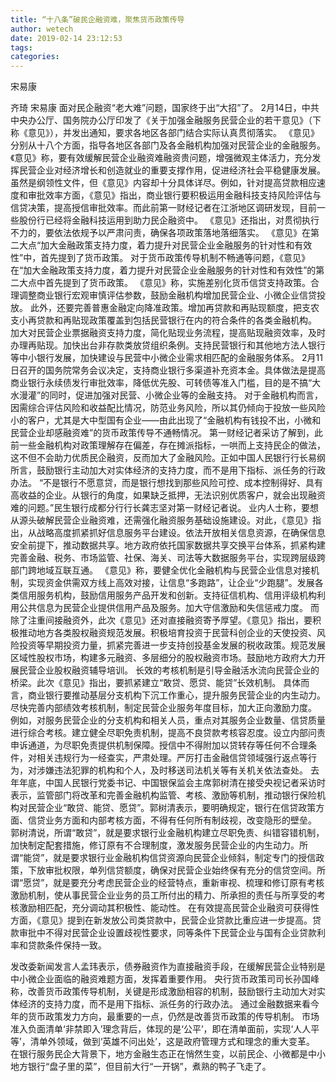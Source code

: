 ```yaml
---
title: “十八条”破民企融资难，聚焦货币政策传导
author: wetech
date: 2019-02-14 23:12:53
tags: 
categories: 
---
```

宋易康
<!-- more -->
齐琦
宋易康
面对民企融资“老大难”问题，国家终于出“大招”了。
2月14日，中共中央办公厅、国务院办公厅印发了《关于加强金融服务民营企业的若干意见》（下称《意见》），并发出通知，要求各地区各部门结合实际认真贯彻落实。
《意见》分别从十八个方面，指导各地区各部门及各金融机构加强对民营企业的金融服务。《意见》称，要有效缓解民营企业融资难融资贵问题，增强微观主体活力，充分发挥民营企业对经济增长和创造就业的重要支撑作用，促进经济社会平稳健康发展。
虽然是纲领性文件，但《意见》内容却十分具体详尽。例如，针对提高贷款相应速度和审批效率方面，《意见》指出，商业银行要积极运用金融科技支持风险评估与信贷决策，提高授信审批效率。而此前第一财经记者在江浙地区调研发现，目前一些股份行已经将金融科技运用到助力民企融资中。
《意见》还指出，对贯彻执行不力的，要依法依规予以严肃问责，确保各项政策落地落细落实。
《意见》在第二大点“加大金融政策支持力度，着力提升对民营企业金融服务的针对性和有效性”中，首先提到了货币政策。
对于货币政策传导机制不畅通等问题，《意见》在“加大金融政策支持力度，着力提升对民营企业金融服务的针对性和有效性”的第二大点中首先提到了货币政策。
《意见》称，实施差别化货币信贷支持政策。合理调整商业银行宏观审慎评估参数，鼓励金融机构增加民营企业、小微企业信贷投放。
此外，还要完善普惠金融定向降准政策。增加再贷款和再贴现额度，把支农支小再贷款和再贴现政策覆盖到包括民营银行在内的符合条件的各类金融机构。
加大对民营企业票据融资支持力度，简化贴现业务流程，提高贴现融资效率，及时办理再贴现。加快出台非存款类放贷组织条例。支持民营银行和其他地方法人银行等中小银行发展，加快建设与民营中小微企业需求相匹配的金融服务体系。
2月11日召开的国务院常务会议决定，支持商业银行多渠道补充资本金。具体做法是提高商业银行永续债发行审批效率，降低优先股、可转债等准入门槛，目的是不搞“大水漫灌”的同时，促进加强对民营、小微企业等的金融支持。
对于金融机构而言，因需综合评估风险和收益配比情况，防范业务风险，所以其仍倾向于投放一些风险小的客户，尤其是大中型国有企业——由此出现了“金融机构有钱投不出，小微和民营企业却感融资难”的货币政策传导不通畅情况。
第一财经记者采访了解到，此前一些金融机构对政策理解存在偏差，存在摊派指标，一哄而上支持民企的做法，这不但不会助力优质民企融资，反而加大了金融风险。正如中国人民银行行长易纲所言，鼓励银行主动加大对实体经济的支持力度，而不是用下指标、派任务的行政办法。
“不是银行不愿意贷，而是银行想找到那些风险可控、成本控制得好、具有高收益的企业。从银行的角度，如果缺乏抵押，无法识别优质客户，就会出现融资难的问题。”民生银行成都分行行长龚志坚对第一财经记者说。
业内人士称，要想从源头破解民营企业融资难，还需强化融资服务基础设施建设。对此，《意见》指出，从战略高度抓紧抓好信息服务平台建设。依法开放相关信息资源，在确保信息安全前提下，推动数据共享。地方政府依托国家数据共享交换平台体系，抓紧构建完善金融、税务、市场监管、社保、海关、司法等大数据服务平台，实现跨层级跨部门跨地域互联互通。
《意见》称，要健全优化金融机构与民营企业信息对接机制，实现资金供需双方线上高效对接，让信息“多跑路”，让企业“少跑腿”。发展各类信用服务机构，鼓励信用服务产品开发和创新。支持征信机构、信用评级机构利用公共信息为民营企业提供信用产品及服务。加大守信激励和失信惩戒力度。
而除了注重间接融资外，此次《意见》还对直接融资寄予厚望。《意见》指出，要积极推动地方各类股权融资规范发展。积极培育投资于民营科创企业的天使投资、风险投资等早期投资力量，抓紧完善进一步支持创投基金发展的税收政策。规范发展区域性股权市场，构建多元融资、多层细分的股权融资市场。鼓励地方政府大力开展民营企业股权融资辅导培训。
长效的考核机制是引导金融活水流向民营企业的桥梁。此次《意见》指出，要抓紧建立“敢贷、愿贷、能贷”长效机制。
具体而言，商业银行要推动基层分支机构下沉工作重心，提升服务民营企业的内生动力。尽快完善内部绩效考核机制，制定民营企业服务年度目标，加大正向激励力度。
例如，对服务民营企业的分支机构和相关人员，重点对其服务企业数量、信贷质量进行综合考核。建立健全尽职免责机制，提高不良贷款考核容忍度。设立内部问责申诉通道，为尽职免责提供机制保障。授信中不得附加以贷转存等任何不合理条件，对相关违规行为一经查实，严肃处理。严厉打击金融信贷领域强行返点等行为，对涉嫌违法犯罪的机构和个人，及时移送司法机关等有关机关依法查处。
去年年底，中国人民银行党委书记、中国银保监会主席郭树清在接受央视记者采访时表示，监管部门将改革和完善金融机构监管、考核、激励等机制，推动银行保险机构对民营企业“敢贷、能贷、愿贷”。郭树清表示，要明确规定，银行在信贷政策方面、信贷业务方面和内部考核方面，不得有任何所有制歧视，改变隐形的壁垒。
郭树清说，所谓“敢贷”，就是要求银行业金融机构建立尽职免责、纠错容错机制，加快制定配套措施，修订原有不合理制度，激发服务民营企业的内生动力。所谓“能贷”，就是要求银行业金融机构信贷资源向民营企业倾斜，制定专门的授信政策，下放审批权限，单列信贷额度，确保对民营企业始终保有充分的信贷空间。所谓“愿贷”，就是要充分考虑民营企业的经营特点，重新审视、梳理和修订原有考核激励机制，使从事民营企业业务的员工所付出的精力、所承担的责任与所享受的考核激励相匹配，充分调动其积极性、能动性。
在有效提高民营企业融资可获得性方面，《意见》提到在新发放公司类贷款中，民营企业贷款比重应进一步提高。贷款审批中不得对民营企业设置歧视性要求，同等条件下民营企业与国有企业贷款利率和贷款条件保持一致。
 
 
发改委新闻发言人孟玮表示，债券融资作为直接融资手段，在缓解民营企业特别是中小微企业面临的融资难题方面，发挥着重要作用。
央行货币政策司司长孙国峰称，改善货币政策传导机制，关键是形成激励相容的机制，鼓励银行主动加大对实体经济的支持力度，而不是用下指标、派任务的行政办法。
通过金融数据来看今年的货币政策发力方向，最重要的一点，仍然是改善货币政策的传导机制。
市场准入负面清单‘非禁即入’理念背后，体现的是‘公平’，即在清单面前，实现‘人人平等’，清单外领域，做到‘英雄不问出处’，这是政府管理方式和理念的重大变革。
在银行服务民企大背景下，地方金融生态正在悄然生变，以前民企、小微都是中小地方银行“盘子里的菜”，但目前大行“一开锅”，煮熟的鸭子飞走了。
